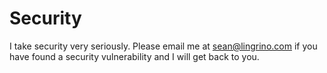 # Security

I take security very seriously. Please email me at <sean@lingrino.com> if you have found a security vulnerability and I will get back to you.
